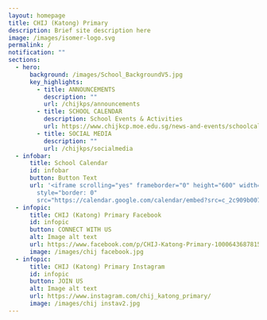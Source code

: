 ```yaml
---
layout: homepage
title: CHIJ (Katong) Primary
description: Brief site description here
image: /images/isomer-logo.svg
permalink: /
notification: ""
sections:
  - hero:
      background: /images/School_BackgroundV5.jpg
      key_highlights:
        - title: ANNOUNCEMENTS
          description: ""
          url: /chijkps/announcements
        - title: SCHOOL CALENDAR
          description: School Events & Activities
          url: https://www.chijkcp.moe.edu.sg/news-and-events/schoolcalendar/
        - title: SOCIAL MEDIA
          description: ""
          url: /chijkps/socialmedia
  - infobar:
      title: School Calendar
      id: infobar
      button: Button Text
      url: '<iframe scrolling="yes" frameborder="0" height="600" width="800"
        style="border: 0"
        src="https://calendar.google.com/calendar/embed?src=c_2c909b007968ca9841913c5960480250c823a405c3565aa5d24730763f21275b%40group.calendar.google.com&ctz=Asia%2FSingapore"></iframe>'
  - infopic:
      title: CHIJ (Katong) Primary Facebook
      id: infopic
      button: CONNECT WITH US
      alt: Image alt text
      url: https://www.facebook.com/p/CHIJ-Katong-Primary-100064368781577/
      image: /images/chij facebook.jpg
  - infopic:
      title: CHIJ (Katong) Primary Instagram
      id: infopic
      button: JOIN US
      alt: Image alt text
      url: https://www.instagram.com/chij_katong_primary/
      image: /images/chij instav2.jpg
---
```

